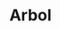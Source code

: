 ---
layout: 
title: Arbol
tipo: Fotografía de paisaje
descripcion: Fotografía de paisaje
categories: foto
imagen: DSC07965
---
